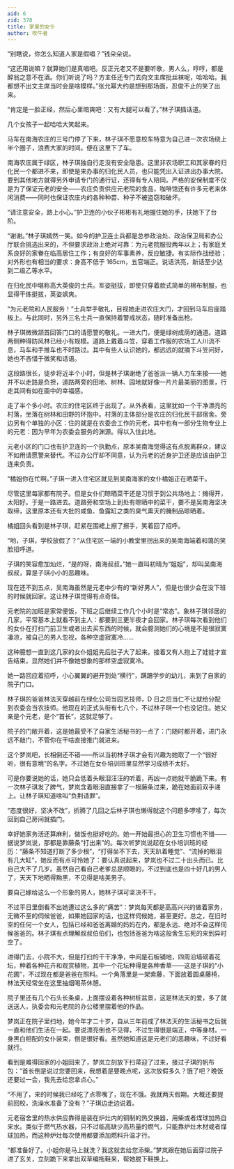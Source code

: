 ```yaml
---
aid: 6
zid: 378
title: 家里的女仆
author: 吹牛者
---
```


“别瞎说，你怎么知道人家是假唱？”钱朵朵说。

“这还用说嘛？就算她们是真唱吧。反正元老又不是要听歌，男人么，哼哼，都是醉翁之意不在酒。你们听说了吗？方主任还专门去向文主席批丝袜呢，哈哈哈。我都想不出文主席当时会是啥模样。”张允幂大约是想到那场面，忍俊不止的笑了出来。

“肯定是一脸正经，然后心里暗爽吧：又有大腿可以看了。”林子琪插话道。

几个女孩子一起哈哈大笑起来。

马车在南海农庄的三号门停了下来，林子琪不愿意校车特意为自己进一次农场绕上半个圈子，浪费大家的时间。便在这里下了车。

南海农庄属于绿区，林子琪独自行走没有安全隐患。这里非农场职工和其家眷的归化民一个都进不来，即使是来办事的归化民人员，也只能凭出入证进出办事大院。要到其他地方就得另外申请专门的通行证，还得有专人陪同。严格的安保制度不仅是为了保证元老的安全——农庄负责供应元老院的食品，咖啡馆还有许多元老来休闲消费——同时也保证农庄内的各种种苗、种子不被盗窃和破坏。

“请注意安全，路上小心。”护卫连的小伙子彬彬有礼地握住她的手，扶她下了台阶。

“谢谢。”林子琪嫣然一笑。如今的护卫连士兵都是总参政治处、政治保卫局和办公厅联合挑选出来的，不但要求政治上绝对可靠：为元老院服役两年以上；有家庭关系良好的家眷在临高居住工作；有良好的军事素养，反应敏捷。有实际作战经验；对外形也有相当的要求：身高不低于 165cm，五官端正。说话洪亮，新话至少达到二级乙等水平。

在归化民中堪称高大英俊的士兵。军姿挺拔，即使只穿着款式简单的棉布制服，也显得干练挺拔，英姿飒爽。

“为元老院和人民服务！”士兵举手敬礼，目视她走进农庄大门，才回到马车后座踏板上。与此同时，另外三名士兵一直保持着警戒状态，随时准备出枪。

林子琪微微颔首回答门口的请愿警的敬礼。一进大门，便是绿树成荫的通道。道路两侧种得防风林已经小有规模。道路上戴着斗笠，穿着工作服的农场工人川流不息，马车和手推车也不时路过。其中有些人认识她的，都远远的就摘下斗笠问好，她也不吝惜于微笑和话语。

这段路很长，徒步将近半个小时，但是林子琪谢绝了爸爸派一辆人力车来接——她并不以走路是负担，道路两旁的田地、树林、园地就好像一片片最美丽的图景，行走其间有如在画中的幸福感。

走了半个多小时。农庄的住宅区终于出现了。从外表看，这里犹如一个干净漂亮的村落，坐落在树林和田野的环抱中。村落的主体部分是农庄的归化民干部宿舍。旁边另有个单独的小区：住的就是在农委会工作的元老，其中也有一部分生物专业上的元老：因为早年为农委会服务的渊源。得以入住此地。

元老小区的门口也有护卫连的一个执勤点，原本吴南海觉得这有点脱离群众，建议不如用请愿警来替代。不过办公厅却不同意，认为元老的近身护卫还是应该由护卫连来负责。

“橘姐你在忙啊。”子琪一进入住宅区就见到吴南海家的女仆橘姐正在晒菜干。

尽管这里每家都有院子。但是女仆们晾晒菜干还是习惯于到公共场地上：摊得开，太阳好。于是一路进去。道路旁和空场上到处有晾晒中的菜干，要不是吴南海坚决取缔，这里原本还有大批的咸鱼、鱼露缸之类的臭气熏天的腌制品晾晒着。

橘姐回头看到是林子琪，赶紧在围裙上擦了擦手，笑着回了招呼。

“哟，子琪，学校放假了？”从住宅区一端的小教堂里拐出来的吴南海端着和蔼的笑脸招呼道。

子琪的笑容愈加灿烂，“是的呀，南海叔叔。”她一直叫初晴为“姐姐”，却叫吴南海叔叔，算是子琪小小的恶趣味。

现在还不到五点，吴南海虽然是元老中少有的“新好男人”，但是也很少会在没下班的时候就回家。这让林子琪觉得有点奇怪。

元老院的加班是家常便饭，下班之后继续工作几个小时是“常态”。象林子琪邻居的几家，平常基本上就看不到主人：都要到三更半夜才会回家。林子琪每次看到他们的女仆在打扫门前卫生或者出去买东西的时候，就会臆测她们的心境是不是很寂寞凄凉，被自己的男人忽视，各种空虚寂寞冷……

这种臆想一直到这几家的女仆姐姐先后肚子大了起来，接着又有人抱上了娃娃才宣告结束，显然她们并不像她想象的那样空虚寂寞冷。

她一路回应着招呼，小心翼翼的避开到处“横行”，蹒跚学步的幼儿，来到了自家的院子门口。

林子琪的爸爸林法天穿越前在绿化公司当园艺技师，D 日之后当仁不让就给分配到农委会当农技师。他现在的正式头衔有七八个，不过林子琪一个也没记住。她父亲是个元老，是个“首长”，这就足够了。

院子的门敞开着，这是她最受不了自家生活秘书的一点了：门随时都开着，进门永远不敲门，不管你在干啥直接推门就进来。

这个梦岚吧，长相倒还不错——所以当初林子琪才会有兴趣为她取了一个“很好听，很有意境”的名字。不过她在女仆培训班里显然学习成绩不太好。

可是你要说她的话，她只会低着头眼泪汪汪的听着，再凶一点她就干脆跪下来。有一次林子琪发了脾气，梦岚含着眼泪直接拿了一根藤条过来，跪在她面前双手递上。让林子琪知道啥叫“负荆请罪”。

“态度很好，坚决不改”，折腾了几回之后林子琪也懒得就这个问题多啰嗦了，每次回到自己房间就插门。

幸好她家务活还算麻利，做饭也挺好吃的。她一开始最担心的卫生习惯也不错——据说梦岚说，那都是靠藤条“打出来”的。每次听梦岚说起在女仆培训班的经历：“藤条不知道打断了多少根”，“打得坐不下去，天天趴着睡觉”、“流掉的眼泪有几大缸”，她反而有点可怜她了：要认真说起来，梦岚也不过二十出头而已。比自己大不了几岁。虽然自己看自己老爹总是顺眼的，不过到底也是四十好几的男人了，天天下地晒得黝黑，不见得是啥美男子。

要自己嫁给这么一个形象的男人，她林子琪可坚决不干。

不过平日里倒看不出她遭过这么多的“痛苦”：梦岚每天都是高高兴兴的做着家务，无微不至的伺候爸爸，如果她回家的话，也这样伺候她，甚至更好。总之，在旧时空的任何一个女人，包括已经和爸爸离婚的妈妈在内，都是永远、绝对不会这样伺候爸爸的。林子琪有点理解叔叔伯伯们，也包括爸爸为啥这般舍生忘死的来到异时空了。

进得门去，小院不大，但是打扫的干干净净，中间是石板铺地，四周沿墙砌着花坛，种着各种花卉和观赏植物，其中一个花坛种得是各种香草——这是子琪的“小花圃”，不过现在都是爸爸在照料。一个角落里是一架紫藤，下面放着圆桌藤椅，林法天经常坐在这里抽烟喝茶休憩。

院子里还有几个石头长条桌，上面摆设着各种树桩盆景，这是林法天的爱，多了就送送人，执委会和元老院的办公楼里摆着他的作品。

梦岚正在院子里扫地，她今年才二十岁，自从三年前成了林法天的生活秘书之后就一直和他们生活在一起。要说漂亮倒也不见得，不过生得很是端正，中等身材。一身黑白相配的女仆装束，倒是很好看。虽然她知道这是元老们的恶趣味，不过好看就行。

看到是难得回家的小姐回来了，梦岚立刻放下扫帚迎了过来，接过子琪的帆布包：“首长倒是说过您要回来，我想着是要晚点呢，这次放假多久？饿了吧？晚饭还要过一会，我先去给您拿点心。”

“不用了，来的时候我已经吃了点零嘴了，现在不饿。我就两天假期。大概还要提前回校，洗澡水准备了没有？”子琪边走边说着。

元老宿舍里的热水供应靠得是装在炉灶内的铜制的热交换器，用柴或者煤球加热自来水。类似于燃气热水器，只不过临高缺少高热量的燃气，只能靠炉灶木材或者煤球加热，而这种炉灶每次使用都要添加燃料升温才行。

“都准备好了。小姐你是马上就洗？我这就去给您添柴。”梦岚跟在她后面穿过院子进了玄关，立刻跪下来拿出双草编拖鞋来，帮她脱下鞋换上。

